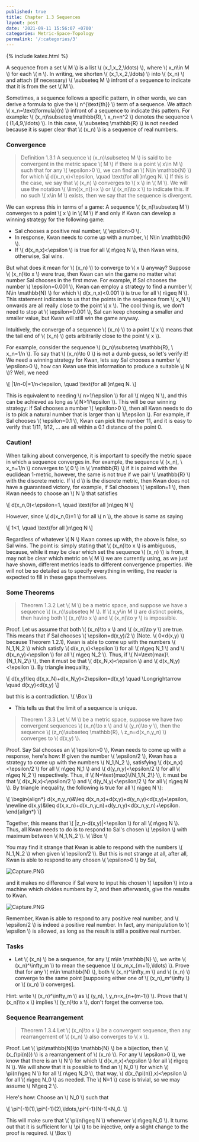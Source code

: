 ```yaml
---
published: true
title: Chapter 1.3 Sequences
layout: post
date: '2021-09-11 15:56:07 +0700'
categories: Metric-Space-Topology
permalink: '/:categories/3'
---
```

{% include katex.html %}

A sequence from a set \\( M \\) is a list \\( (x_1,x_2,\ldots) \\), where \\( x_n\in M \\) for each \\( n \\). In writing, we shorten \\( (x_1,x_2,\ldots) \\) into \\( (x_n) \\) and attach (if necessary) \\( \subseteq M \\) infront of a sequence to indicate that it is from the set \\( M \\).

Sometimes, a sequence follows a specific pattern, in other words, we can derive a formula to give the \\( n^{\text{th}} \\) term of a sequence. We attach \\( x_n=\text{formula}(n) \\) infront of a sequence to indicate this pattern. For example: \\( (x_n)\subseteq \mathbb{R}, \ x_n=n^2 \\) denotes the sequence \\( (1,4,9,\ldots) \\). In this case, \\( \subseteq \mathbb{R} \\) is not needed because it is super clear that \\( (x_n) \\) is a sequence of real numbers. 

### Convergence

> Definition 1.3.1 A sequence \\( (x_n)\subseteq M \\) is said to be convergent in the metric space \\( M \\) if there is a point \\( x\in M \\) such that for any \\( \epsilon>0 \\), we can find an \\( N\in \mathbb{N} \\) for which
\\[ d(x_n,x)<\epsilon, \quad \text{for all }n\geq N. \\]
If this is the case, we say that \\( (x_n) \\) converges to \\( x \\) in \\( M \\). We will use the notation \\( \lim{(x_n)}=x \\) or \\( (x_n)\to x \\) to indicate this. If no such \\( x\in M \\) exists, then we say that the sequence is divergent. 

We can express this in terms of a game: A sequence \\( (x_n)\subseteq M \\) converges to a point \\( x \\) in \\( M \\) if and only if Kwan can develop a winning strategy for the following game:

- Sal chooses a positive real number, \\( \epsilon>0 \\).
- In response, Kwan needs to come up with a number, \\( N\in \mathbb{N} \\).
- If \\( d(x_n,x)<\epsilon \\) is true for all \\( n\geq N \\), then Kwan wins, otherwise, Sal wins.

But what does it mean for \\( (x_n) \\) to converge to \\( x \\) anyway? Suppose \\( (x_n)\to x \\) were true, then Kwan can win the game no matter what number Sal chooses in the first move. For example, if Sal chooses the number \\( \epsilon=0.001 \\), Kwan can employ a strategy to find a number \\( N\in \mathbb{N} \\) for which \\( d(x_n,x)<0.001 \\) is true for all \\( n\geq N \\). This statement indicates to us that the points in the sequence from \\( x_N \\) onwards are all really close to the point \\( x \\). The cool thing is, we don't need to stop at \\( \epsilon=0.001 \\), Sal can keep choosing a smaller and smaller value, but Kwan will still win the game anyway. 

Intuitively, the converge of a sequence \\( (x_n) \\) to a point \\( x \\) means that the tail end of \\( (x_n) \\) gets arbitrarily close to the point \\( x \\).

For example, consider the sequence \\( (x_n)\subseteq \mathbb{R}, \ x_n=1/n \\). To say that \\( (x_n)\to 0 \\) is not a dumb guess, so let's verify it! We need a winning strategy for Kwan, lets say Sal chooses a number \\( \epsilon>0 \\), how can Kwan use this information to produce a suitable \\( N \\)? Well, we need

\\[ \|1/n-0\|=1/n<\epsilon, \quad \text{for all }n\geq N. \\]

This is equivalent to needing \\( n>1/\epsilon \\) for all \\( n\geq N \\), and this can be achieved as long as \\( N>1/\epsilon \\). This will be our winning strategy: if Sal chooses a number \\( \epsilon>0 \\), then all Kwan needs to do is to pick a natural number that is larger than \\( 1/\epsilon \\). For example, if Sal chooses \\( \epsilon=0.1 \\), Kwan can pick the number 11, and it is easy to verify that 1/11, 1/12, ... are all within a 0.1 distance of the point 0.

### Caution!

When talking about convergence, it is important to specify the metric space in which a sequence converges in. For example, the sequence \\( (x_n), \ x_n=1/n \\) converges to \\( 0 \\) in \\( \mathbb{R} \\) if it is paired with the euclidean 1-metric, however, the same is not true if we pair \\( \mathbb{R} \\) with the discrete metric. If \\( d \\) is the discrete metric, then Kwan does not have a guaranteed victory, for example, if Sal chooses \\( \epsilon=1 \\), then Kwan needs to choose an \\( N \\) that satisfies

\\[ d(x_n,0)<\epsilon=1, \quad \text{for all }n\geq N \\]

However, since \\( d(x_n,0)=1 \\) for all \\( n \\), the above is same as saying

\\[ 1<1, \quad \text{for all }n\geq N \\]

Regardless of whatever \\( N \\) Kwan comes up with, the above is false, so Sal wins. The point is: simply stating that \\( (x_n)\to x \\) is ambiguous, because, while it may be clear which set the sequence \\( (x_n) \\) is from, it may not be clear which metric on \\( M \\) we are currently using, as we just have shown, different metrics leads to different convergence properties. We will not be so detailed as to specify everything in writing, the reader is expected to fill in these gaps themselves.

### Some Theorems

> Theorem 1.3.2 Let \\( M \\) be a metric space, and suppose we have a sequence \\( (x_n)\subseteq M \\). If \\( x,y\in M \\) are distinct points, then having both \\( (x_n)\to x \\) and \\( (x_n)\to y \\) is impossible.

Proof. Let us assume that both \\( (x_n)\to x \\) and \\( (x_n)\to y \\) are true. This means that if Sal chooses \\( \epsilon=d(x,y)/2 \\) (Note. \\( 0<d(x,y) \\) because Theorem 1.2.1), Kwan is able to come up with the numbers \\( N_1,N_2 \\) which satisfy \\( d(x_n,x)<\epsilon \\) for all \\( n\geq N_1 \\) and \\( d(x_n,y)<\epsilon \\) for all \\( n\geq N_2 \\). Thus, if \\( N=\text{max}\\{N_1,N_2\\} \\), then it must be that \\( d(x_N,x)<\epsilon \\) and \\( d(x_N,y)<\epsilon \\). By triangle inequality,

\\[ d(x,y)\leq d(x,x_N)+d(x_N,y)<2\epsilon=d(x,y) \quad \Longrightarrow \quad d(x,y)<d(x,y) \\]

but this is a contradiction. \\( \Box \\)

- This tells us that the limit of a sequence is unique.

> Theorem 1.3.3 Let \\( M \\) be a metric space, suppose we have two convergent sequences \\( (x_n)\to x \\) and \\( (y_n)\to y \\), then the sequence \\( (z_n)\subseteq \mathbb{R}, \ z_n=d(x_n,y_n) \\) converges to \\( d(x,y) \\).

Proof. Say Sal chooses an \\( \epsilon>0 \\), Kwan needs to come up with a response, here's how: If given the number \\( \epsilon/2 \\), Kwan has a strategy to come up with the numbers \\( N_1,N_2 \\), satisfying \\( d(x_n,x)<\epsilon/2 \\) for all \\( n\geq N_1 \\) and \\( d(y_n,y)<\epsilon/2 \\) for all \\( n\geq N_2 \\) respectively. Thus, if \\( N=\text{max}\\{N_1,N_2\\} \\), it must be that \\( d(x_N,x)<\epsilon/2 \\) and \\( d(y_N,y)<\epsilon/2 \\) for all \\( n\geq N \\). By triangle inequality, the following is true for all \\( n\geq N \\):

\\[ \begin{align\*} d(x_n,y_n)&\leq d(x_n,x)+d(x,y)+d(y_n,y)<d(x,y)+\epsilon, \newline
d(x,y)&\leq d(x,x_n)+d(x_n,y_n)+d(y_n,y)<d(x_n,y_n)+\epsilon. \end{align\*} \\]

Together, this means that \\( \|z_n-d(x,y)\|<\epsilon \\) for all \\( n\geq N \\). Thus, all Kwan needs to do is to respond to Sal's chosen \\( \epsilon \\) with maximum between \\( N_1,N_2 \\). \\( \Box \\)

You may find it strange that Kwan is able to respond with the numbers \\( N_1,N_2 \\) when given \\( \epsilon/2 \\). But this is not strange at all, after all, Kwan is able to respond to any chosen \\( \epsilon>0 \\) by Sal,

![Capture.PNG](/MathBlog/assets/Capture4.PNG)

and it makes no difference if Sal were to input his chosen \\( \epsilon \\) into a machine which divides numbers by 2, and then afterwards, give the results to Kwan. 

![Capture.PNG](/MathBlog/assets/Capture5.PNG)
    
Remember, Kwan is able to respond to any positive real number, and \\( \epsilon/2 \\) is indeed a positive real number. In fact, any manipulation to \\( \epsilon \\) is allowed, as long as the result is still a positive real number.

### Tasks

- Let \\( (x_n) \\) be a sequence, for any \\( m\in \mathbb{N} \\), we write \\( (x_n)^\infty_m \\) to mean the sequence \\( (x_m,x_{m+1},\ldots) \\). Prove that for any \\( m\in \mathbb{N} \\), both \\( (x_n)^\infty_m \\) and \\( (x_n) \\) converge to the same point [supposing either one of \\( (x_n)_m^\infty \\) or \\( (x_n) \\) converges].

Hint: write \\( (x_n)^\infty_m \\) as \\( (y_n), \ y_n=x_{n+(m-1)} \\). Prove that \\( (x_n)\to x \\) implies \\( (y_n)\to x \\), don't forget the converse too. 

### Sequence Rearrangement

> Theorem 1.3.4 Let \\( (x_n)\to x \\) be a convergent sequence, then any rearrangement of \\( (x_n) \\) also converges to \\( x \\).

Proof. Let \\( \pi:\mathbb{N}\to \mathbb{N} \\) be a bijection, then \\( (x_{\pi(n)}) \\) is a rearrangement of \\( (x_n) \\). For any \\( \epsilon>0 \\), we know that there is an \\( N \\) for which \\( d(x_n,x)<\epsilon \\) for all \\( n\geq N \\). We will show that it is possible to find an \\( N_0 \\) for which \\( \pi(n)\geq N \\) for all \\( n\geq N_0 \\), that way, \\( d(x_{\pi(n)},x)<\epsilon \\) for all \\( n\geq N_0 \\) as needed. The \\( N=1 \\) case is trivial, so we may assume \\( N\geq 2 \\).

Here's how: Choose an \\( N_0 \\) such that

\\[ \pi^{-1}(1),\pi^{-1}(2),\ldots,\pi^{-1}(N-1)<N_0. \\]

This will make sure that \\( \pi(n)\geq N \\) whenever \\( n\geq N_0 \\). It turns out that it is sufficient for \\( \pi \\) to be injective, only a slight change to the proof is required. \\( \Box \\)
